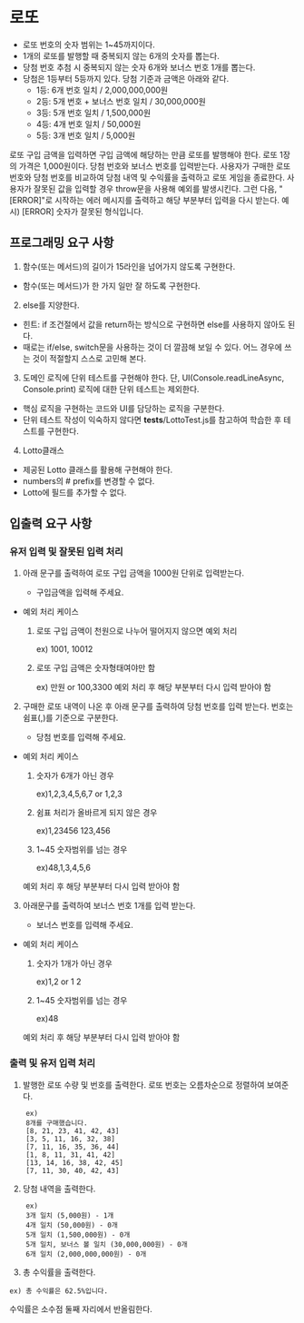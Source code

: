 # 로또

-   로또 번호의 숫자 범위는 1~45까지이다.
-   1개의 로또를 발행할 때 중복되지 않는 6개의 숫자를 뽑는다.
-   당첨 번호 추첨 시 중복되지 않는 숫자 6개와 보너스 번호 1개를 뽑는다.
-   당첨은 1등부터 5등까지 있다. 당첨 기준과 금액은 아래와 같다.
    -   1등: 6개 번호 일치 / 2,000,000,000원
    -   2등: 5개 번호 + 보너스 번호 일치 / 30,000,000원
    -   3등: 5개 번호 일치 / 1,500,000원
    -   4등: 4개 번호 일치 / 50,000원
    -   5등: 3개 번호 일치 / 5,000원

로또 구입 금액을 입력하면 구입 금액에 해당하는 만큼 로또를 발행해야 한다.
로또 1장의 가격은 1,000원이다.
당첨 번호와 보너스 번호를 입력받는다.
사용자가 구매한 로또 번호와 당첨 번호를 비교하여 당첨 내역 및 수익률을 출력하고 로또 게임을 종료한다.
사용자가 잘못된 값을 입력할 경우 throw문을 사용해 예외를 발생시킨다. 그런 다음, "[ERROR]"로 시작하는 에러 메시지를 출력하고 해당 부분부터 입력을 다시 받는다.
예시) [ERROR] 숫자가 잘못된 형식입니다.

## 프로그래밍 요구 사항

1. 함수(또는 메서드)의 길이가 15라인을 넘어가지 않도록 구현한다.

-   함수(또는 메서드)가 한 가지 일만 잘 하도록 구현한다.

2. else를 지양한다.

-   힌트: if 조건절에서 값을 return하는 방식으로 구현하면 else를 사용하지 않아도 된다.
-   때로는 if/else, switch문을 사용하는 것이 더 깔끔해 보일 수 있다. 어느 경우에 쓰는 것이 적절할지 스스로 고민해 본다.

3. 도메인 로직에 단위 테스트를 구현해야 한다. 단, UI(Console.readLineAsync, Console.print) 로직에 대한 단위 테스트는 제외한다.

-   핵심 로직을 구현하는 코드와 UI를 담당하는 로직을 구분한다.
-   단위 테스트 작성이 익숙하지 않다면 **tests**/LottoTest.js를 참고하여 학습한 후 테스트를 구현한다.

4. Lotto클래스

-   제공된 Lotto 클래스를 활용해 구현해야 한다.
-   numbers의 # prefix를 변경할 수 없다.
-   Lotto에 필드를 추가할 수 없다.

## 입출력 요구 사항

### 유저 입력 및 잘못된 입력 처리

1. 아래 문구를 출력하여 로또 구입 금액을 1000원 단위로 입력받는다.

    - 구입금액을 입력해 주세요.

-   예외 처리 케이스

    1. 로또 구입 금액이 천원으로 나누어 떨어지지 않으면 예외 처리

        ex) 1001, 10012

    2. 로또 구입 금액은 숫자형태여야만 함

        ex) 만원 or 100,3300 
    예외 처리 후 해당 부분부터 다시 입력 받아야 함

2. 구매한 로또 내역이 나온 후 아래 문구를 출력하여 당첨 번호를 입력 받는다. 번호는 쉼표(,)를 기준으로 구분한다.

    - 당첨 번호를 입력해 주세요.

-   예외 처리 케이스

    1. 숫자가 6개가 아닌 경우

        ex)1,2,3,4,5,6,7 or 1,2,3

    2. 쉼표 처리가 올바르게 되지 않은 경우

        ex)1,23456 123,456

    3. 1~45 숫자범위를 넘는 경우

        ex)48,1,3,4,5,6

    예외 처리 후 해당 부분부터 다시 입력 받아야 함

3. 아래문구를 출력하여 보너스 번호 1개를 입력 받는다.

    - 보너스 번호를 입력해 주세요.

-   예외 처리 케이스

    1. 숫자가 1개가 아닌 경우

        ex)1,2 or 1 2

    2. 1~45 숫자범위를 넘는 경우

        ex)48

    예외 처리 후 해당 부분부터 다시 입력 받아야 함

### 출력 및 유저 입력 처리

1. 발행한 로또 수량 및 번호를 출력한다. 로또 번호는 오름차순으로 정렬하여 보여준다.

```
    ex)
    8개를 구매했습니다.
    [8, 21, 23, 41, 42, 43]
    [3, 5, 11, 16, 32, 38]
    [7, 11, 16, 35, 36, 44]
    [1, 8, 11, 31, 41, 42]
    [13, 14, 16, 38, 42, 45]
    [7, 11, 30, 40, 42, 43]
```

2. 당첨 내역을 출력한다.

```
    ex)
    3개 일치 (5,000원) - 1개
    4개 일치 (50,000원) - 0개
    5개 일치 (1,500,000원) - 0개
    5개 일치, 보너스 볼 일치 (30,000,000원) - 0개
    6개 일치 (2,000,000,000원) - 0개

```

3. 총 수익률을 출력한다.

```
ex) 총 수익률은 62.5%입니다.
```

수익률은 소수점 둘째 자리에서 반올림한다.
